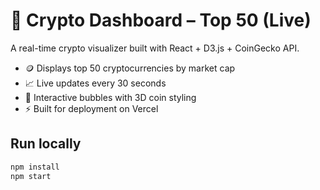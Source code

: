 # 💠 Crypto Dashboard – Top 50 (Live)

A real-time crypto visualizer built with React + D3.js + CoinGecko API.

- 🪙 Displays top 50 cryptocurrencies by market cap  
- 📈 Live updates every 30 seconds  
- 💫 Interactive bubbles with 3D coin styling  
- ⚡ Built for deployment on Vercel


## Run locally
```bash
npm install
npm start